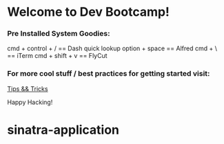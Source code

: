 # Welcome to Dev Bootcamp!

### Pre Installed System Goodies:

cmd + control + / == Dash quick lookup
option + space    == Alfred
cmd + \           == iTerm
cmd + shift + v   == FlyCut

### For more cool stuff / best practices for getting started visit:

[Tips && Tricks](https://github.com/bootcoder/tipsNtricks)

Happy Hacking!
# sinatra-application
